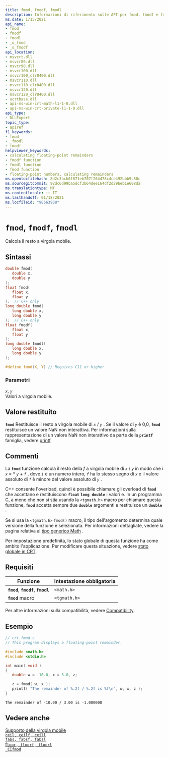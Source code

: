 ```yaml
---
title: fmod, fmodf, fmodl
description: Informazioni di riferimento sulle API per fmod, fmodf e fmodl; che calcola il resto a virgola mobile.
ms.date: 1/15/2021
api_name:
- fmod
- fmodf
- fmodl
- _o_fmod
- _o_fmodf
api_location:
- msvcrt.dll
- msvcr80.dll
- msvcr90.dll
- msvcr100.dll
- msvcr100_clr0400.dll
- msvcr110.dll
- msvcr110_clr0400.dll
- msvcr120.dll
- msvcr120_clr0400.dll
- ucrtbase.dll
- api-ms-win-crt-math-l1-1-0.dll
- api-ms-win-crt-private-l1-1-0.dll
api_type:
- DLLExport
topic_type:
- apiref
f1_keywords:
- fmod
- _fmodl
- fmodf
helpviewer_keywords:
- calculating floating-point remainders
- fmodf function
- fmodl function
- fmod function
- floating-point numbers, calculating remainders
ms.openlocfilehash: 8d2c3bcb0f871eb707f264478c4ce492bbb9c80c
ms.sourcegitcommit: 92dc6d99ba5dcf3b64dee164df2d29beb1e608da
ms.translationtype: MT
ms.contentlocale: it-IT
ms.lasthandoff: 01/18/2021
ms.locfileid: "98563938"
---
```

# <a name="fmod-fmodf-fmodl"></a>`fmod`, `fmodf`, `fmodl`

Calcola il resto a virgola mobile.

## <a name="syntax"></a>Sintassi

```C
double fmod(
   double x,
   double y
);
float fmod(
   float x,
   float y
);  // C++ only
long double fmod(
   long double x,
   long double y
);  // C++ only
float fmodf(
   float x,
   float y
);
long double fmodl(
   long double x,
   long double y
);

#define fmod(X, Y) // Requires C11 or higher
```

### <a name="parameters"></a>Parametri

*`x`*, *`y`*\
Valori a virgola mobile.

## <a name="return-value"></a>Valore restituito

**`fmod`** Restituisce il resto a virgola mobile di *`x`*  /  *`y`* . Se il valore di *`y`* è 0,0, **`fmod`** restituisce un valore NaN non interattiva. Per informazioni sulla rappresentazione di un valore NaN non interattivo da parte della **`printf`** famiglia, vedere [printf](printf-printf-l-wprintf-wprintf-l.md).

## <a name="remarks"></a>Commenti

La **`fmod`** funzione calcola il resto della *f* a virgola mobile di *`x`*  /  *`y`* in modo che i *`x`*  =   \* *`y`*  +  *`f`* , dove *`i`* è un numero intero, *`f`* ha lo stesso segno di *`x`* e il valore assoluto di *`f`* è minore del valore assoluto di *`y`* .

C++ consente l'overload, quindi è possibile chiamare gli overload di **`fmod`** che accettano e restituiscono **`float`** **`long double`** i valori e. In un programma C, a meno che non si stia usando la `<tgmath.h>` macro per chiamare questa funzione, **`fmod`** accetta sempre due **`double`** argomenti e restituisce un **`double`** .

Se si usa la `<tgmath.h>` `fmod()` macro, il tipo dell'argomento determina quale versione della funzione è selezionata. Per informazioni dettagliate, vedere la pagina relativa al [tipo generico Math](../../c-runtime-library/tgmath.md) .

Per impostazione predefinita, lo stato globale di questa funzione ha come ambito l'applicazione. Per modificare questa situazione, vedere [stato globale in CRT](../global-state.md).

## <a name="requirements"></a>Requisiti

|Funzione|Intestazione obbligatoria|
|--------------|---------------------|
|**`fmod`**, **`fmodf`**, **`fmodl`**|`<math.h>`|
|**`fmod`** macro | `<tgmath.h>` |

Per altre informazioni sulla compatibilità, vedere [Compatibility](../../c-runtime-library/compatibility.md).

## <a name="example"></a>Esempio

```C
// crt_fmod.c
// This program displays a floating-point remainder.

#include <math.h>
#include <stdio.h>

int main( void )
{
   double w = -10.0, x = 3.0, z;

   z = fmod( w, x );
   printf( "The remainder of %.2f / %.2f is %f\n", w, x, z );
}
```

```Output
The remainder of -10.00 / 3.00 is -1.000000
```

## <a name="see-also"></a>Vedere anche

[Supporto della virgola mobile](../../c-runtime-library/floating-point-support.md)\
[`ceil, ceilf, ceill`](ceil-ceilf-ceill.md)\
[`fabs, fabsf, fabsl`](fabs-fabsf-fabsl.md)\
[f`loor, floorf, floorl`](floor-floorf-floorl.md)\
[`_CIfmod`](../../c-runtime-library/cifmod.md)